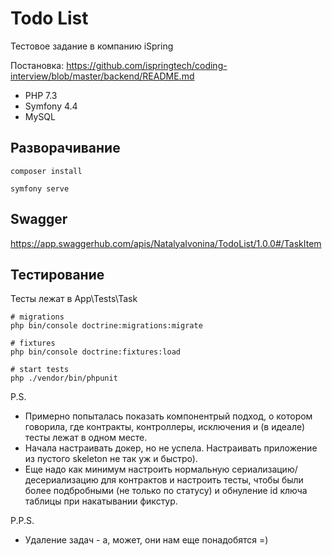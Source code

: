 # Todo List

Тестовое задание в компанию iSpring

Постановка: https://github.com/ispringtech/coding-interview/blob/master/backend/README.md

- PHP 7.3
- Symfony 4.4
- MySQL

## Разворачивание
```shell
composer install

symfony serve
```
## Swagger
https://app.swaggerhub.com/apis/NatalyaIvonina/TodoList/1.0.0#/TaskItem

## Тестирование
Тесты лежат в App\Tests\Task
```shell
# migrations
php bin/console doctrine:migrations:migrate

# fixtures
php bin/console doctrine:fixtures:load

# start tests
php ./vendor/bin/phpunit
```

P.S.
- Примерно попыталась показать компонентрый подход, о котором говорила, где контракты, контроллеры, исключения и (в идеале) тесты лежат в одном месте.
- Начала настраивать докер, но не успела. Настраивать приложение из пустого skeleton не так уж и быстро).
- Еще надо как минимум настроить нормальную сериализацию/десериализацию для контрактов и настроить тесты, чтобы были более подбробными (не только по статусу) и обнуление id ключа таблицы при накатывании фикстур.

P.P.S.
- Удаление задач - а, может, они нам еще понадобятся =)
